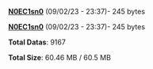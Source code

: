 [**N0EC1sn0**](/data/N0EC1sn0.txt) (09/02/23 - 23:37)- 245 bytes

[**N0EC1sn0**](/data/N0EC1sn0.txt) (09/02/23 - 23:37)- 245 bytes

**Total Datas**: 9167

**Total Size**: 60.46 MB / 60.5 MB